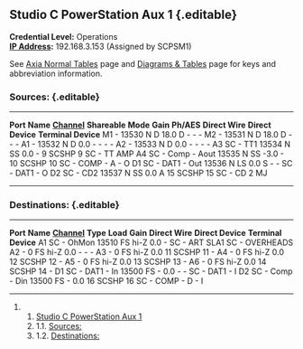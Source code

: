 Studio C PowerStation Aux 1 {.editable}
---------------------------

**Credential Level:** Operations\
 **[IP
Address](https://wiki.wmfo.org/index.php?title=Operations/Diagrams_%26_Tables/IP_Address_Space "IP Address Space"):** 192.168.3.153
(Assigned by SCPSM1)

See [Axia Normal
Tables](/Operations/Diagrams_%26_Tables/Axia_Normal_Tables "Operations/Diagrams_%26_Tables/Axia_Normal_Tables") page
and [Diagrams &
Tables](https://wiki.wmfo.org/index.php?title=Operations/Diagrams_%26_Tables "Diagrams & Tables")
page for keys and abbreviation information.

### Sources: {.editable}

  ---------- ------------------ ------------------------------------------------------------------------------------------------------------------------- --------------- ---------- ---------- ------------ ----------------- ------------------- ---------------------
  **Port**   **Name**           [**Channel**](https://wiki.wmfo.org/index.php?title=Operations/Diagrams_%26_Tables/LW_Address_Space "LW Address Space")   **Shareable**   **Mode**   **Gain**   **Ph/AES**   **Direct Wire**   **Direct Device**   **Terminal Device**
  M1         -                  13530                                                                                                                     N               D          18.0       D            -                 -                   -
  M2         -                  13531                                                                                                                     N               D          18.0       D            -                 -                   -
  A1         -                  13532                                                                                                                     N               D          0.0        -            -                 -                   -
  A2         -                  13533                                                                                                                     N               D          0.0        -            -                 -                   -
  A3         SC - TT1           13534                                                                                                                     N               SS         0.0        -            9                 SCSHP 9             SC - TT AMP
  A4         SC - Comp - Aout   13535                                                                                                                     N               SS         -3.0       -            10                SCSHP 10            SC - COMP - A - O
  D1         SC - DAT1 - Out    13536                                                                                                                     N               LS         0.0        S            -                 -                   SC - DAT1 - O
  D2         SC - CD2           13537                                                                                                                     N               SS         0.0        A            15                SCSHP 15            SC - CD 2 MJ
  ---------- ------------------ ------------------------------------------------------------------------------------------------------------------------- --------------- ---------- ---------- ------------ ----------------- ------------------- ---------------------

### Destinations: {.editable}

  ---------- ----------------- ------------------------------------------------------------------------------------------------------------------------- ---------- ---------- ---------- ----------------- ------------------- ---------------------
  **Port**   **Name**          [**Channel**](https://wiki.wmfo.org/index.php?title=Operations/Diagrams_%26_Tables/LW_Address_Space "LW Address Space")   **Type**   **Load**   **Gain**   **Direct Wire**   **Direct Device**   **Terminal Device**
  A1         SC - OhMon        13510                                                                                                                     FS         hi-Z       0.0        -                 SC - ART SLA1       SC - OVERHEADS
  A2         -                 0                                                                                                                         FS         hi-Z       0.0        -                 -                   -
  A3         -                 0                                                                                                                         FS         hi-Z       0.0        11                SCSHP 11            -
  A4         -                 0                                                                                                                         FS         hi-Z       0.0        12                SCSHP 12            -
  A5         -                 0                                                                                                                         FS         hi-Z       0.0        13                SCSHP 13            -
  A6         -                 0                                                                                                                         FS         hi-Z       0.0        14                SCSHP 14            -
  D1         SC - DAT1 - In    13500                                                                                                                     FS         -          0.0        -                 -                   SC - DAT1 - I
  D2         SC - Comp - Din   13500                                                                                                                     FS         -          0.0        16                SCSHP 16            SC - COMP - D - I
  ---------- ----------------- ------------------------------------------------------------------------------------------------------------------------- ---------- ---------- ---------- ----------------- ------------------- ---------------------

1.  1. [Studio C PowerStation Aux 1](#Studio_C_PowerStation_Aux_1)
    1.  1.1. [Sources:](#Sources:)
    2.  1.2. [Destinations:](#Destinations:)



